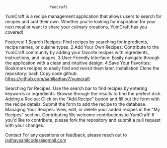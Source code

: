                         YumCraft

YumCraft is a recipe management application that allows users to search for recipes and add their own. Whether you're looking for inspiration for your next meal or want to share your culinary creations, YumCraft has you covered!

Features:
1.Search Recipes: Find recipes by searching for ingredients, recipe names, or cuisine types.
2.Add Your Own Recipes: Contribute to the YumCraft community by adding your favorite recipes with ingredients, instructions, and images.
3.User-Friendly Interface: Easily navigate through the application with a clean and intuitive design.
4.Save Your Favorites: Bookmark recipes to easily find and revisit them later.
Installation
Clone the repository:
bash
Copy code
github: https://github.com/sahiljadhav7/yumcraft

Searching for Recipes: Use the search bar to find recipes by entering keywords or ingredients. Browse through the results to find the perfect dish.
Adding a Recipe: Click on the "Add Recipe" button and fill out the form with the recipe details. Submit the form to add the recipe to the database.
Managing Your Recipes: View, edit, or delete your added recipes in the "My Recipes" section.
Contributing
We welcome contributions to YumCraft! If you'd like to contribute, please fork the repository and submit a pull request with your changes.

Contact
For any questions or feedback, please reach out to jadhavsahilcodes@gmail.com
